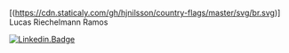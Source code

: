 

<!--
### Hi there 👋
**lucasriechelmann/lucasriechelmann** is a ✨ _special_ ✨ repository because its `README.md` (this file) appears on your GitHub profile.

Here are some ideas to get you started:

- 🔭 I’m currently working on ...
- 🌱 I’m currently learning ...
- 👯 I’m looking to collaborate on ...
- 🤔 I’m looking for help with ...
- 💬 Ask me about ...
- 📫 How to reach me: ...
- 😄 Pronouns: ...
- ⚡ Fun fact: ...
-->

[(https://cdn.staticaly.com/gh/hjnilsson/country-flags/master/svg/br.svg)]
Lucas Riechelmann Ramos

[![Linkedin.Badge](https://img.shields.io/badge/-Linkedin-blue?style=flat-square&logo=Linkedin&logoColor=white&link=https://www.linkedin.com/in/lucasriechelmann/)](https://www.linkedin.com/in/lucasriechelmann/)
